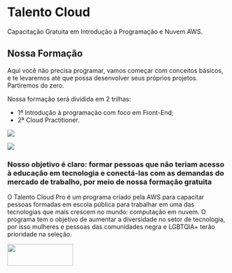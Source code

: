 # Talento Cloud
Capacitação Gratuita em Introdução à Prog﻿ramação e Nuvem AWS.

## Nossa Formação
Aqui você não precisa programar, vamos começar com conceitos básicos, e te levaremos até que possa desenvolver seus próprios projetos. Partiremos do zero.

Nossa formação será dividida em 2 trilhas:
  - 1ª Introdução à programação com foco em Front-End;
  - 2ª Cloud Practitioner.

![](https://d335luupugsy2.cloudfront.net/cms/files/467972/1683205505/$nz1vddm0hrn)

![](https://d335luupugsy2.cloudfront.net/cms/files/467972/1686765436/$eabkdlu8ttp)

### Nosso objetivo é claro: formar pessoas que não teriam acesso à educação em tecnologia e conectá-las com as demandas do mercado de trabalho, por meio de nossa formação gratuita

O Talento Cloud Pro é um programa criado pela AWS para capacitar pessoas formadas em escola pública para trabalhar em uma das tecnologias que mais crescem no mundo: computação em nuvem.
O programa tem o objetivo de aumentar a diversidade no setor de tecnologia, por isso mulheres e pessoas das comunidades negra e LGBTQIA+ terão prioridade na seleção.

<a href="https://pages.prozeducacao.com.br/lp-proz-tecnologia-talento-cloud#rd-form-joq3m2ox" target="_blank">
    <img src="https://portalacustica.info/wp-content/uploads/2017/09/Inscreva-se.png" width="150" height="50">
</a>

